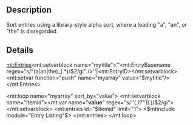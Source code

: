 ## Description

Sort entries using a library-style alpha sort, where a leading "a", "an", or "the" is disregarded.

## Details

<mt:Entries><mt:setvarblock name="mytitle">''<mt:EntryBasename regex="s/^(a|an|the)_(.*)/$2/gi" />''|<mt:EntryID></mt:setvarblock><mt:setvar function="push" name="myarray"  value="$mytitle"/></mt:Entries>

<mt:loop  name="myarray" sort_by="value">
<mt:setvarblock  name="itemid"><mt:var  name="__value__" regex="s/''(.*)?''\|(.*)/$2/gi"></mt:setvarblock>
<mt:entries  id="$itemid" limit="1">
<$mtinclude  module="Entry Listing"$>
</mt:entries>
</mt:loop>
